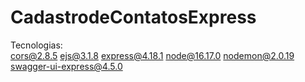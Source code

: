 # CadastrodeContatosExpress

Tecnologias:  
cors@2.8.5
ejs@3.1.8
express@4.18.1
node@16.17.0
nodemon@2.0.19
swagger-ui-express@4.5.0

